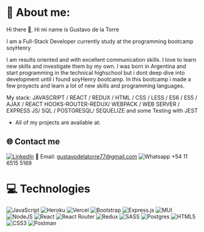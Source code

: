 # 🎩 About me: 
<p> Hi there 👋, Hi mi name is Gustavo de la Torre </p>
<p> I am a Full-Stack Developer currently study at the programming bootcamp soyHenry</p>
<p> I am results oriented and with excellent communication skills. I love to learn new skills and investigate them by my own. I was born in Argentina and start programming in the technical highschool but i dont deep dive into development until i found soyHenry bootcamp. In this bootcamp i made a few proyects and learn a lot of new skills and programming languages.</p>

<p>My stack: JAVASCRIPT / REACT / REDUX / HTML / CSS / LESS / ES6 / ES5 / AJAX / REACT HOOKS-ROUTER-REDUX/ WEBPACK / WEB SERVER / EXPRESS JS/ SQL / POSTGRESQL/ SEQUELIZE and some Testing with JEST</p>

- All of my projects are available at:

## 🌐 Contact me
[![LinkedIn](https://img.shields.io/badge/LinkedIn-%230077B5.svg?logo=linkedin&logoColor=white)](https://linkedin.com/in/https://www.linkedin.com/in/gustavo-de-la-torre-309a581ba/) 
📩 Email: gustavodelatorre77@gmail.com
![Whatsapp](https://camo.githubusercontent.com/7bd751781e6f998e2fa3460d679bdddaa84d355b18418dca1dfa5ef317adc5dc/68747470733a2f2f696d672e736869656c64732e696f2f7374617469632f76313f7374796c653d666f722d7468652d6261646765266d6573736167653d576861747341707026636f6c6f723d323232323232266c6f676f3d5768617473417070266c6f676f436f6c6f723d323544333636266c6162656c3d) +54 11 6515 5169

# 💻 Technologies
![JavaScript](https://img.shields.io/badge/javascript-%23323330.svg?style=flat&logo=javascript&logoColor=%23F7DF1E) ![Heroku](https://img.shields.io/badge/heroku-%23430098.svg?style=flat&logo=heroku&logoColor=white) ![Vercel](https://img.shields.io/badge/vercel-%23000000.svg?style=flat&logo=vercel&logoColor=white) ![Bootstrap](https://img.shields.io/badge/bootstrap-%23563D7C.svg?style=flat&logo=bootstrap&logoColor=white) ![Express.js](https://img.shields.io/badge/express.js-%23404d59.svg?style=flat&logo=express&logoColor=%2361DAFB) ![MUI](https://img.shields.io/badge/MUI-%230081CB.svg?style=flat&logo=material-ui&logoColor=white) ![NodeJS](https://img.shields.io/badge/node.js-6DA55F?style=flat&logo=node.js&logoColor=white) ![React](https://img.shields.io/badge/react-%2320232a.svg?style=flat&logo=react&logoColor=%2361DAFB) ![React Router](https://img.shields.io/badge/React_Router-CA4245?style=flat&logo=react-router&logoColor=white) ![Redux](https://img.shields.io/badge/redux-%23593d88.svg?style=flat&logo=redux&logoColor=white) ![SASS](https://img.shields.io/badge/SASS-hotpink.svg?style=flat&logo=SASS&logoColor=white) ![Postgres](https://img.shields.io/badge/postgres-%23316192.svg?style=flat&logo=postgresql&logoColor=white) ![HTML5](https://img.shields.io/badge/html5-%23E34F26.svg?style=flat&logo=html5&logoColor=white) ![CSS3](https://img.shields.io/badge/css3-%231572B6.svg?style=flat&logo=css3&logoColor=white) ![Postman](https://img.shields.io/badge/Postman-FF6C37?style=flat&logo=postman&logoColor=white) 
